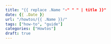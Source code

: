 ```yaml
---
title: "{{ replace .Name "-" " " | title }}"
date: {{ .Date }}
url: "/howtos/{{ .Name }}/"
tags: ["how-to", "guide"]
categories: ["Howtos"]
draft: true
---
```

